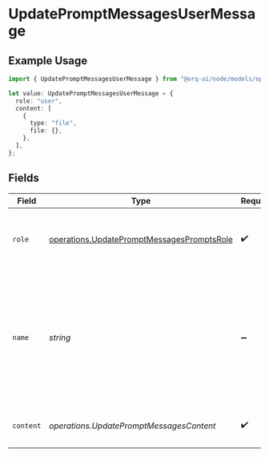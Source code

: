# UpdatePromptMessagesUserMessage

## Example Usage

```typescript
import { UpdatePromptMessagesUserMessage } from "@orq-ai/node/models/operations";

let value: UpdatePromptMessagesUserMessage = {
  role: "user",
  content: [
    {
      type: "file",
      file: {},
    },
  ],
};
```

## Fields

| Field                                                                                                                        | Type                                                                                                                         | Required                                                                                                                     | Description                                                                                                                  |
| ---------------------------------------------------------------------------------------------------------------------------- | ---------------------------------------------------------------------------------------------------------------------------- | ---------------------------------------------------------------------------------------------------------------------------- | ---------------------------------------------------------------------------------------------------------------------------- |
| `role`                                                                                                                       | [operations.UpdatePromptMessagesPromptsRole](../../models/operations/updatepromptmessagespromptsrole.md)                     | :heavy_check_mark:                                                                                                           | The role of the messages author, in this case `user`.                                                                        |
| `name`                                                                                                                       | *string*                                                                                                                     | :heavy_minus_sign:                                                                                                           | An optional name for the participant. Provides the model information to differentiate between participants of the same role. |
| `content`                                                                                                                    | *operations.UpdatePromptMessagesContent*                                                                                     | :heavy_check_mark:                                                                                                           | The contents of the user message.                                                                                            |